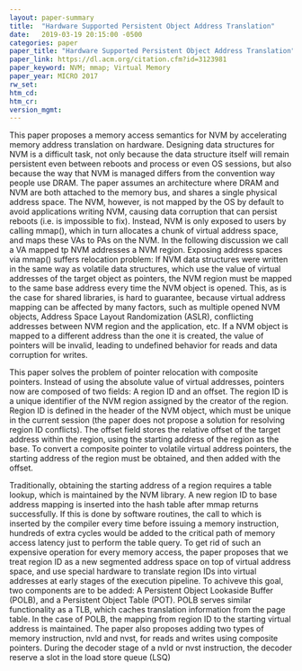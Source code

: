 ```yaml
---
layout: paper-summary
title:  "Hardware Supported Persistent Object Address Translation"
date:   2019-03-19 20:15:00 -0500
categories: paper
paper_title: "Hardware Supported Persistent Object Address Translation"
paper_link: https://dl.acm.org/citation.cfm?id=3123981
paper_keyword: NVM; mmap; Virtual Memory
paper_year: MICRO 2017
rw_set: 
htm_cd: 
htm_cr: 
version_mgmt: 
---
```


This paper proposes a memory access semantics for NVM by accelerating memory address translation on hardware. Designing
data structures for NVM is a difficult task, not only because the data structure itself will remain persistent even between 
reboots and process or even OS sessions, but also because the way that NVM is managed differs from the convention way
people use DRAM. The paper assumes an architecture where DRAM and NVM are both attached to the memory bus, and shares 
a single physical address space. The NVM, however, is not mapped by the OS by default to avoid applications writing 
NVM, causing data corruption that can persist reboots (i.e. is impossible to fix). Instead, NVM is only exposed to users
by calling mmap(), which in turn allocates a chunk of virtual address space, and maps these VAs to PAs on the NVM. In the 
following discussion we call a VA mapped tp NVM addresses a NVM region. Exposing address spaces via mmap() suffers relocation
problem: If NVM data structures were written in the same way as volatile data structures, which use the value of virtual 
addresses of the target object as pointers, the NVM region must be mapped to the same base address every time the NVM object
is opened. This, as is the case for shared libraries, is hard to guarantee, because virtual address mapping can be affected
by many factors, such as multiple opened NVM objects, Address Space Layout Randomization (ASLR), conflicting addresses between
NVM region and the application, etc. If a NVM object is mapped to a different address than the one it is created, the 
value of pointers will be invalid, leading to undefined behavior for reads and data corruption for writes. 

This paper solves the problem of pointer relocation with composite pointers. Instead of using the absolute value of virtual 
addresses, pointers now are composed of two fields: A region ID and an offset. The region ID is a unique identifier of the 
NVM region assigned by the creator of the region. Region ID is defined in the header of the NVM object, which must be 
unique in the current session (the paper does not propose a solution for resolving region ID conflicts). The offset field 
stores the relative offset of the target address within the region, using the starting address of the region as the base. 
To convert a composite pointer to volatile virtual address pointers, the starting address of the region must be obtained, and
then added with the offset. 

Traditionally, obtaining the starting address of a region requires a table lookup, which is maintained by the NVM library.
A new region ID to base address mapping is inserted into the hash table after mmap returns successfully. If this is done 
by software routines, the call to which is inserted by the compiler every time before issuing a memory instruction, hundreds 
of extra cycles would be added to the critical path of memory access latency just to perform the table query. To get rid 
of such an expensive operation for every memory access, the paper proposes that we treat region ID as a new segmented address
space on top of virtual address space, and use special hardware to translate region IDs into virtual addresses at early stages 
of the execution pipeline. To achiveve this goal, two components are to be added: A Persistent Object Lookaside Buffer (POLB),
and a Persistent Object Table (POT). POLB serves similar functionality as a TLB, which caches translation information
from the page table. In the case of POLB, the mapping from region ID to the starting virtual address is maintained. The paper
also proposes adding two types of memory instruction, nvld and nvst, for reads and writes using composite pointers.
During the decoder stage of a nvld or nvst instruction, the decoder reserve a slot in the load store queue (LSQ)